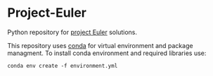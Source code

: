 Project-Euler
=======================
Python repository for [project Euler](https://projecteuler.net) solutions.

This repository uses [conda](https://conda.io) for virtual environment and package managment.
To install conda environment and required libraries use:

```
conda env create -f environment.yml
```
